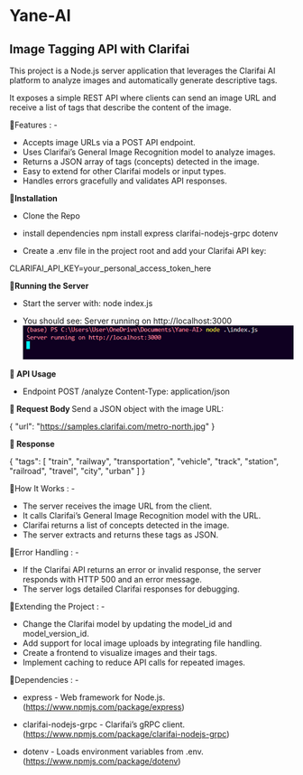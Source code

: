 # Yane-AI
<h2> Image Tagging API with Clarifai </h2>

This project is a Node.js server application that leverages the Clarifai AI platform to analyze images and automatically generate descriptive tags. 

It exposes a simple REST API where clients can send an image URL and receive a list of tags that describe the content of the image.

🌼Features : - 
- Accepts image URLs via a POST API endpoint.
- Uses Clarifai’s General Image Recognition model to analyze images.
- Returns a JSON array of tags (concepts) detected in the image.
- Easy to extend for other Clarifai models or input types.
- Handles errors gracefully and validates API responses.

🌼<b>Installation</b>
- Clone the Repo
- install dependencies 
npm install express clarifai-nodejs-grpc dotenv

- Create a .env file in the project root and add your Clarifai API key:

CLARIFAI_API_KEY=your_personal_access_token_here

🌼<b>Running the Server</b>
- Start the server with:
node index.js

- You should see:
Server running on http://localhost:3000
![alt text](image.png)


🌼<b> API Usage </b>
- Endpoint
POST /analyze
Content-Type: application/json

🌼<b> Request Body </b>
Send a JSON object with the image URL:

{
  "url": "https://samples.clarifai.com/metro-north.jpg"
}

🌼<b> Response </b>

{
  "tags": [
    "train",
    "railway",
    "transportation",
    "vehicle",
    "track",
    "station",
    "railroad",
    "travel",
    "city",
    "urban"
  ]
}

🌼How It Works : - 
- The server receives the image URL from the client.
- It calls Clarifai’s General Image Recognition model with the URL.
- Clarifai returns a list of concepts detected in the image.
- The server extracts and returns these tags as JSON.

🌼Error Handling : - 
- If the Clarifai API returns an error or invalid response, the server responds with HTTP 500 and an error message.
- The server logs detailed Clarifai responses for debugging.

🌼Extending the Project : -
- Change the Clarifai model by updating the model_id and model_version_id.
- Add support for local image uploads by integrating file handling.
- Create a frontend to visualize images and their tags.
- Implement caching to reduce API calls for repeated images.


🌼Dependencies : -

- express - Web framework for Node.js. (https://www.npmjs.com/package/express)

- clarifai-nodejs-grpc - Clarifai’s gRPC client. (https://www.npmjs.com/package/clarifai-nodejs-grpc)

- dotenv - Loads environment variables from .env. (https://www.npmjs.com/package/dotenv)
